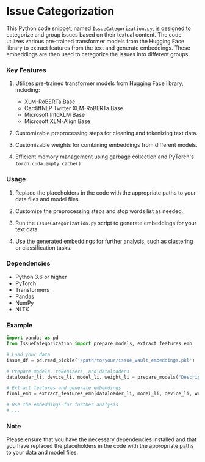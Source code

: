 # Issue Categorization

This Python code snippet, named `IssueCategorization.py`, is designed to categorize and group issues based on their textual content. The code utilizes various pre-trained transformer models from the Hugging Face library to extract features from the text and generate embeddings. These embeddings are then used to categorize the issues into different groups.

### Key Features

1. Utilizes pre-trained transformer models from Hugging Face library, including:
   - XLM-RoBERTa Base
   - CardiffNLP Twitter XLM-RoBERTa Base
   - Microsoft InfoXLM Base
   - Microsoft XLM-Align Base

2. Customizable preprocessing steps for cleaning and tokenizing text data.

3. Customizable weights for combining embeddings from different models.

4. Efficient memory management using garbage collection and PyTorch's `torch.cuda.empty_cache()`.

### Usage

1. Replace the placeholders in the code with the appropriate paths to your data files and model files.

2. Customize the preprocessing steps and stop words list as needed.

3. Run the `IssueCategorization.py` script to generate embeddings for your text data.

4. Use the generated embeddings for further analysis, such as clustering or classification tasks.

### Dependencies

- Python 3.6 or higher
- PyTorch
- Transformers
- Pandas
- NumPy
- NLTK

### Example

```python
import pandas as pd
from IssueCategorization import prepare_models, extract_features_emb

# Load your data
issue_df = pd.read_pickle('/path/to/your/issue_vault_embeddings.pkl')

# Prepare models, tokenizers, and dataloaders
dataloader_li, device_li, model_li, weight_li = prepare_models("Description_clean", issue_df)

# Extract features and generate embeddings
final_emb = extract_features_emb(dataloader_li, model_li, device_li, weight_li)

# Use the embeddings for further analysis
# ...
```

### Note

Please ensure that you have the necessary dependencies installed and that you have replaced the placeholders in the code with the appropriate paths to your data and model files.
